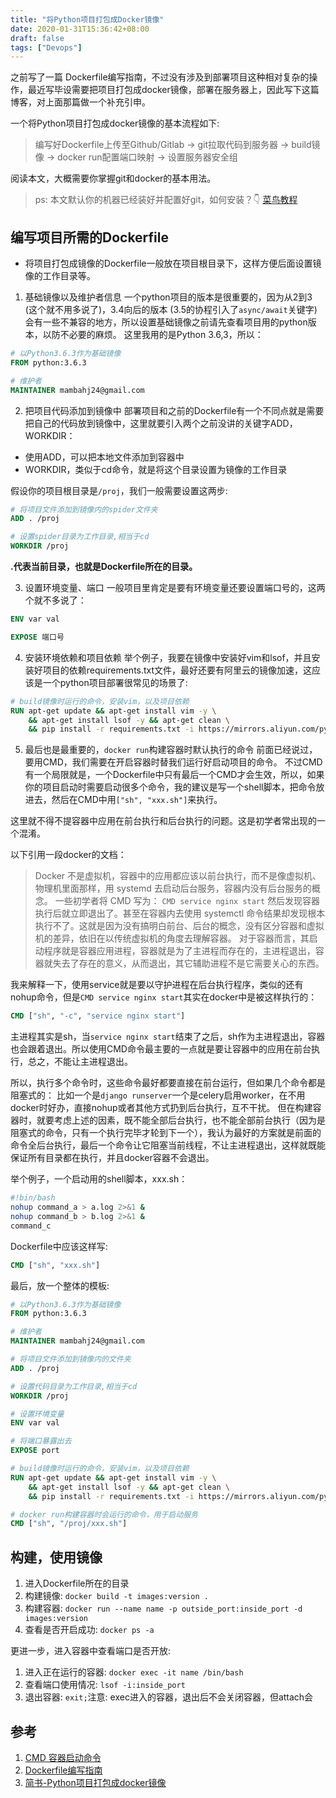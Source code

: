 ```yaml
---
title: "将Python项目打包成Docker镜像"
date: 2020-01-31T15:36:42+08:00
draft: false
tags: ["Devops"]
---
```


<meta name="referrer" content="no-referrer" />
之前写了一篇 Dockerfile编写指南，不过没有涉及到部署项目这种相对复杂的操作，最近写毕设需要把项目打包成docker镜像，部署在服务器上，因此写下这篇博客，对上面那篇做一个补充引申。

一个将Python项目打包成docker镜像的基本流程如下:
> 编写好Dockerfile上传至Github/Gitlab -> git拉取代码到服务器 -> build镜像
> -> docker run配置端口映射 -> 设置服务器安全组

<!--more-->

阅读本文，大概需要你掌握git和docker的基本用法。
> ps: 本文默认你的机器已经装好并配置好git，如何安装？👇
> [菜鸟教程](https://www.runoob.com/git/git-install-setup.html)


## 编写项目所需的Dockerfile
- 将项目打包成镜像的Dockerfile一般放在项目根目录下，这样方便后面设置镜像的工作目录等。

1. 基础镜像以及维护者信息
  一个python项目的版本是很重要的，因为从2到3 (这个就不用多说了)，3.4向后的版本 (3.5的协程引入了`async/await`关键字)会有一些不兼容的地方，所以设置基础镜像之前请先查看项目用的python版本，以防不必要的麻烦。
  这里我用的是Python 3.6,3，所以：
  ```dockerfile
  # 以Python3.6.3作为基础镜像
  FROM python:3.6.3

  # 维护者
  MAINTAINER mambahj24@gmail.com
  ```
2. 把项目代码添加到镜像中
  部署项目和之前的Dockerfile有一个不同点就是需要把自己的代码放到镜像中，这里就要引入两个之前没讲的关键字ADD，WORKDIR：
  - 使用ADD，可以把本地文件添加到容器中
  - WORKDIR，类似于cd命令，就是将这个目录设置为镜像的工作目录

  假设你的项目根目录是`/proj`，我们一般需要设置这两步:
  ```dockerfile
  # 将项目文件添加到镜像内的spider文件夹
  ADD . /proj

  # 设置spider目录为工作目录,相当于cd
  WORKDIR /proj
  ```
  **.代表当前目录，也就是Dockerfile所在的目录。**

3. 设置环境变量、端口
  一般项目里肯定是要有环境变量还要设置端口号的，这两个就不多说了：
  ```dockerfile
  ENV var val

  EXPOSE 端口号
  ```
4. 安装环境依赖和项目依赖
  举个例子，我要在镜像中安装好vim和lsof，并且安装好项目的依赖requirements.txt文件，最好还要有阿里云的镜像加速，这应该是一个python项目部署很常见的场景了:

  ```dockerfile
  # build镜像时运行的命令，安装vim，以及项目依赖
  RUN apt-get update && apt-get install vim -y \
      && apt-get install lsof -y && apt-get clean \
      && pip install -r requirements.txt -i https://mirrors.aliyun.com/pypi/simple/
  ```

5. 最后也是最重要的，`docker run`构建容器时默认执行的命令
  前面已经说过，要用CMD，我们需要在开启容器时替我们运行好启动项目的命令。
  不过CMD有一个局限就是，一个Dockerfile中只有最后一个CMD才会生效，所以，如果你的项目启动时需要启动很多个命令，我的建议是写一个shell脚本，把命令放进去，然后在CMD中用`["sh", "xxx.sh"]`来执行。

  这里就不得不提容器中应用在前台执行和后台执行的问题。这是初学者常出现的一个混淆。

  以下引用一段docker的文档：

  > Docker 不是虚拟机，容器中的应用都应该以前台执行，而不是像虚拟机、物理机里面那样，用 systemd 去启动后台服务，容器内没有后台服务的概念。
  > 一些初学者将 CMD 写为：
  > `CMD service nginx start`
  > 然后发现容器执行后就立即退出了。甚至在容器内去使用 systemctl 命令结果却发现根本执行不了。这就是因为没有搞明白前台、后台的概念，没有区分容器和虚拟机的差异，依旧在以传统虚拟机的角度去理解容器。
  > 对于容器而言，其启动程序就是容器应用进程，容器就是为了主进程而存在的，主进程退出，容器就失去了存在的意义，从而退出，其它辅助进程不是它需要关心的东西。

  我来解释一下，使用service就是要以守护进程在后台执行程序，类似的还有nohup命令，但是`CMD service nginx start`其实在docker中是被这样执行的：

  ```dockerfile
  CMD ["sh", "-c", "service nginx start"]
  ```
  主进程其实是sh，当`service nginx start`结束了之后，sh作为主进程退出，容器也会跟着退出。所以使用CMD命令最主要的一点就是要让容器中的应用在前台执行，总之，不能让主进程退出。

  所以，执行多个命令时，这些命令最好都要直接在前台运行，但如果几个命令都是阻塞式的：
  比如一个是`django runserver`一个是celery启用worker，在不用docker时好办，直接nohup或者其他方式扔到后台执行，互不干扰。
  但在构建容器时，就要考虑上述的因素，既不能全部后台执行，也不能全部前台执行（因为是阻塞式的命令，只有一个执行完毕才轮到下一个），我认为最好的方案就是前面的命令全后台执行，最后一个命令让它阻塞当前线程，不让主进程退出，这样就既能保证所有目录都在执行，并且docker容器不会退出。

  举个例子，一个启动用的shell脚本，xxx.sh：
  ```bash
  #!bin/bash
  nohup command_a > a.log 2>&1 &
  nohup command_b > b.log 2>&1 &
  command_c
  ```

  Dockerfile中应该这样写:
  ```dockerfile
  CMD ["sh", "xxx.sh"]
  ```
最后，放一个整体的模板:
```dockerfile
# 以Python3.6.3作为基础镜像
FROM python:3.6.3

# 维护者
MAINTAINER mambahj24@gmail.com

# 将项目文件添加到镜像内的文件夹
ADD . /proj

# 设置代码目录为工作目录,相当于cd
WORKDIR /proj

# 设置环境变量
ENV var val

# 将端口暴露出去
EXPOSE port

# build镜像时运行的命令，安装vim，以及项目依赖
RUN apt-get update && apt-get install vim -y \
    && apt-get install lsof -y && apt-get clean \
    && pip install -r requirements.txt -i https://mirrors.aliyun.com/pypi/simple/

# docker run构建容器时会运行的命令，用于启动服务
CMD ["sh", "/proj/xxx.sh"]
```

## 构建，使用镜像
1. 进入Dockerfile所在的目录
2. 构建镜像: `docker build -t images:version .`
3. 构建容器: `docker run --name name -p outside_port:inside_port -d images:version`
4. 查看是否开启成功: `docker ps -a`

更进一步，进入容器中查看端口是否开放:
1. 进入正在运行的容器: `docker exec -it name /bin/bash`
2. 查看端口使用情况: `lsof -i:inside_port`
3. 退出容器: `exit;`注意: exec进入的容器，退出后不会关闭容器，但attach会

## 参考
1. [CMD 容器启动命令](https://yeasy.gitbooks.io/docker_practice/image/dockerfile/cmd.html)
2. [Dockerfile编写指南](https://hj24.github.io/2020/01/30/Dockerfile%E7%BC%96%E5%86%99%E6%8C%87%E5%8D%97/)
3. [简书-Python项目打包成docker镜像](https://www.jianshu.com/p/fe81ca1bccc6)
